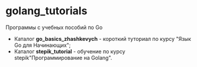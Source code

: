 # golang_tutorials
Программы с учебных пособий по Go

- Каталог **go_basics_zhashkevych** - короткий туториал по курсу "Язык Go для Начинающих";
- Каталог **stepik_tutorial** - обучение по курсу stepik"Программирование на Golang".